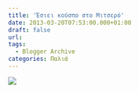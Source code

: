 ```yaml
---
title: 'Έσιει κούσπο στο Μιτσερό'
date: 2013-03-20T07:53:00.000+01:00
draft: false
url: 
tags:
  - Blogger Archive
categories: Παλιά
---
```


[![](https://blogger.googleusercontent.com/img/b/R29vZ2xl/AVvXsEhGYQtupaATfeniFR2kN0RTMBoYeovdjUM46RVk3ZksbnHQc7QVpDp0U88pbZ7ET2NoZbiPiy_OxLVbkrGkiKy5gK5J30Lxf3TPV97CiKkv1MNsNpJXuIVCg3Gctw7xEkIbSpapzuNWOWQ/s320/885245_4435202567682_1596613818_o.jpg)](https://blogger.googleusercontent.com/img/b/R29vZ2xl/AVvXsEhGYQtupaATfeniFR2kN0RTMBoYeovdjUM46RVk3ZksbnHQc7QVpDp0U88pbZ7ET2NoZbiPiy_OxLVbkrGkiKy5gK5J30Lxf3TPV97CiKkv1MNsNpJXuIVCg3Gctw7xEkIbSpapzuNWOWQ/s1600/885245_4435202567682_1596613818_o.jpg)
